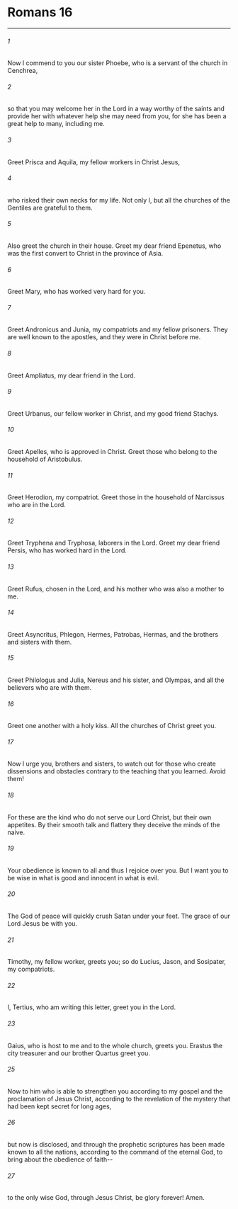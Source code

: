 # Romans 16
***



###### 1 
Now I commend to you our sister Phoebe, who is a servant of the church in Cenchrea, 

###### 2 
so that you may welcome her in the Lord in a way worthy of the saints and provide her with whatever help she may need from you, for she has been a great help to many, including me. 

###### 3 
Greet Prisca and Aquila, my fellow workers in Christ Jesus, 

###### 4 
who risked their own necks for my life. Not only I, but all the churches of the Gentiles are grateful to them. 

###### 5 
Also greet the church in their house. Greet my dear friend Epenetus, who was the first convert to Christ in the province of Asia. 

###### 6 
Greet Mary, who has worked very hard for you. 

###### 7 
Greet Andronicus and Junia, my compatriots and my fellow prisoners. They are well known to the apostles, and they were in Christ before me. 

###### 8 
Greet Ampliatus, my dear friend in the Lord. 

###### 9 
Greet Urbanus, our fellow worker in Christ, and my good friend Stachys. 

###### 10 
Greet Apelles, who is approved in Christ. Greet those who belong to the household of Aristobulus. 

###### 11 
Greet Herodion, my compatriot. Greet those in the household of Narcissus who are in the Lord. 

###### 12 
Greet Tryphena and Tryphosa, laborers in the Lord. Greet my dear friend Persis, who has worked hard in the Lord. 

###### 13 
Greet Rufus, chosen in the Lord, and his mother who was also a mother to me. 

###### 14 
Greet Asyncritus, Phlegon, Hermes, Patrobas, Hermas, and the brothers and sisters with them. 

###### 15 
Greet Philologus and Julia, Nereus and his sister, and Olympas, and all the believers who are with them. 

###### 16 
Greet one another with a holy kiss. All the churches of Christ greet you. 

###### 17 
Now I urge you, brothers and sisters, to watch out for those who create dissensions and obstacles contrary to the teaching that you learned. Avoid them! 

###### 18 
For these are the kind who do not serve our Lord Christ, but their own appetites. By their smooth talk and flattery they deceive the minds of the naive. 

###### 19 
Your obedience is known to all and thus I rejoice over you. But I want you to be wise in what is good and innocent in what is evil. 

###### 20 
The God of peace will quickly crush Satan under your feet. The grace of our Lord Jesus be with you. 

###### 21 
Timothy, my fellow worker, greets you; so do Lucius, Jason, and Sosipater, my compatriots. 

###### 22 
I, Tertius, who am writing this letter, greet you in the Lord. 

###### 23 
Gaius, who is host to me and to the whole church, greets you. Erastus the city treasurer and our brother Quartus greet you. 

###### 25 
Now to him who is able to strengthen you according to my gospel and the proclamation of Jesus Christ, according to the revelation of the mystery that had been kept secret for long ages, 

###### 26 
but now is disclosed, and through the prophetic scriptures has been made known to all the nations, according to the command of the eternal God, to bring about the obedience of faith-- 

###### 27 
to the only wise God, through Jesus Christ, be glory forever! Amen.
